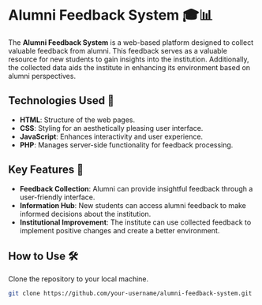# Alumni Feedback System 🎓📊

The **Alumni Feedback System** is a web-based platform designed to collect valuable feedback from alumni. This feedback serves as a valuable resource for new students to gain insights into the institution. Additionally, the collected data aids the institute in enhancing its environment based on alumni perspectives.

## Technologies Used 🚀

- **HTML**: Structure of the web pages.
- **CSS**: Styling for an aesthetically pleasing user interface.
- **JavaScript**: Enhances interactivity and user experience.
- **PHP**: Manages server-side functionality for feedback processing.

## Key Features 🌟

- **Feedback Collection**: Alumni can provide insightful feedback through a user-friendly interface.
- **Information Hub**: New students can access alumni feedback to make informed decisions about the institution.
- **Institutional Improvement**: The institute can use collected feedback to implement positive changes and create a better environment.

## How to Use 🛠️
 Clone the repository to your local machine.
   ```bash
   git clone https://github.com/your-username/alumni-feedback-system.git

